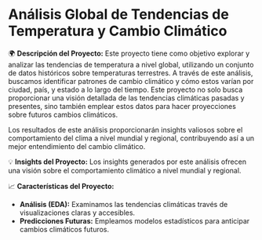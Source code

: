 # Análisis Global de Tendencias de Temperatura y Cambio Climático

🌍 **Descripción del Proyecto:**
Este proyecto tiene como objetivo explorar y analizar las tendencias de temperatura a nivel global, utilizando un conjunto de datos históricos sobre temperaturas terrestres. A través de este análisis, buscamos identificar patrones de cambio climático y cómo estos varían por ciudad, país, y estado a lo largo del tiempo. Este proyecto no solo busca proporcionar una visión detallada de las tendencias climáticas pasadas y presentes, sino también emplear estos datos para hacer proyecciones sobre futuros cambios climáticos.       

Los resultados de este análisis proporcionarán insights valiosos sobre el comportamiento del clima a nivel mundial y regional, contribuyendo así a un mejor entendimiento del cambio climático. 

💡 **Insights del Proyecto:**
Los insights generados por este análisis ofrecen una visión  sobre el comportamiento climático a nivel mundial y regional. 

📈 **Características del Proyecto:**
- **Análisis (EDA):** Examinamos las tendencias climáticas  través de visualizaciones claras y accesibles.
- **Predicciones Futuras:** Empleamos modelos estadísticos para anticipar cambios climáticos futuros.

